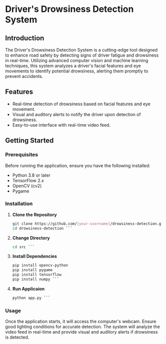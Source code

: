 # Driver's Drowsiness Detection System

## Introduction
The Driver's Drowsiness Detection System is a cutting-edge tool designed to enhance road safety by detecting signs of driver fatigue and drowsiness in real-time. Utilizing advanced computer vision and machine learning techniques, this system analyzes a driver's facial features and eye movements to identify potential drowsiness, alerting them promptly to prevent accidents.

## Features
- Real-time detection of drowsiness based on facial features and eye movement.
- Visual and auditory alerts to notify the driver upon detection of drowsiness.
- Easy-to-use interface with real-time video feed.

## Getting Started

### Prerequisites
Before running the application, ensure you have the following installed:
- Python 3.8 or later
- TensorFlow 2.x
- OpenCV (cv2)
- Pygame

### Installation
1. **Clone the Repository**
   ```bash
   git clone https://github.com/[your-username]/drowsiness-detection.git
   cd drowsiness-detection ```
2. **Change Directory**
   ```bash
   cd src ```
4. **Install Dependencies**
   ```bash
   pip install opencv-python
   pip install pygame
   pip install tensorflow
   pip install numpy ```

5. **Run Applicaion**
   ```bash
   python app.py ```

### Usage
Once the application starts, it will access the computer's webcam. Ensure good lighting conditions for accurate detection. The system will analyze the video feed in real-time and provide visual and auditory alerts if drowsiness is detected.

